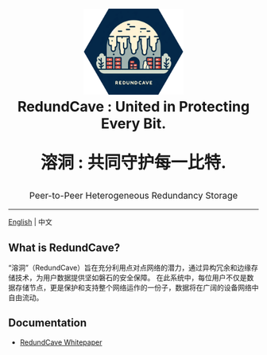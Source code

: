 <h1 align="center">
  <br>
  <img src="./RedundCave.png" alt="Kubo logo" title="RedundCave logo" width="200"></a>
  <br>
  RedundCave : United in Protecting Every Bit.
  <br>
  <p align="center" style="font-size: 2.1rem;">溶洞 : 共同守护每一比特.</p>
</h1>

<p align="center" style="font-size: 1.1rem;">Peer-to-Peer Heterogeneous Redundancy Storage</p>

<hr />

[English](README.md) | 中文

## What is RedundCave?

“溶洞”（RedundCave）旨在充分利用点对点网络的潜力，通过异构冗余和边缘存储技术，为用户数据提供坚如磐石的安全保障。 在此系统中，每位用户不仅是数据存储节点，更是保护和支持整个网络运作的一份子，数据将在广阔的设备网络中自由流动。

## Documentation

- [RedundCave Whitepaper](docs/WhitePaper_zh-CN.md)